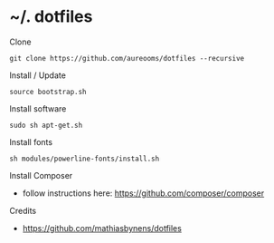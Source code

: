~/. dotfiles
==

Clone

    git clone https://github.com/aureooms/dotfiles --recursive


Install / Update

    source bootstrap.sh


Install software

    sudo sh apt-get.sh


Install fonts

    sh modules/powerline-fonts/install.sh


Install Composer

  - follow instructions here: https://github.com/composer/composer


Credits

  - https://github.com/mathiasbynens/dotfiles
